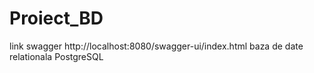 # Proiect_BD
link swagger http://localhost:8080/swagger-ui/index.html
baza de date relationala PostgreSQL
